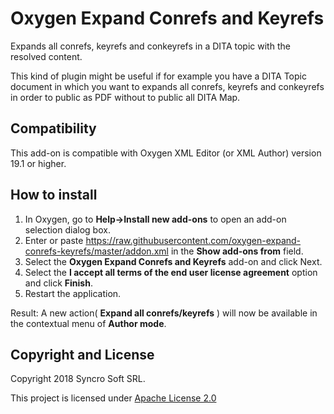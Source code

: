 # Oxygen Expand Conrefs and Keyrefs
Expands all conrefs, keyrefs and conkeyrefs in a DITA topic with the resolved content.

This kind of plugin might be useful if for example you have a DITA Topic document in which you want to expands all conrefs, keyrefs and conkeyrefs in order to public as PDF without to public all DITA Map.

## Compatibility
This add-on is compatible with Oxygen XML Editor (or XML Author) version 19.1 or higher. 

## How to install

1. In Oxygen, go to **Help->Install new add-ons** to open an add-on selection dialog box.
2. Enter or paste https://raw.githubusercontent.com/oxygen-expand-conrefs-keyrefs/master/addon.xml in the **Show add-ons from** field.
3. Select the **Oxygen Expand Conrefs and Keyrefs** add-on and click Next.
4. Select the **I accept all terms of the end user license agreement** option and click **Finish**.
5. Restart the application.

Result: A new action( **Expand all conrefs/keyrefs** ) will now be available in the contextual menu of **Author mode**. 

Copyright and License
---------------------
Copyright 2018 Syncro Soft SRL.

This project is licensed under [Apache License 2.0](https://github.com/oxygenxml/oxygen-expand-conrefs-keyrefs/blob/master/LICENSE)